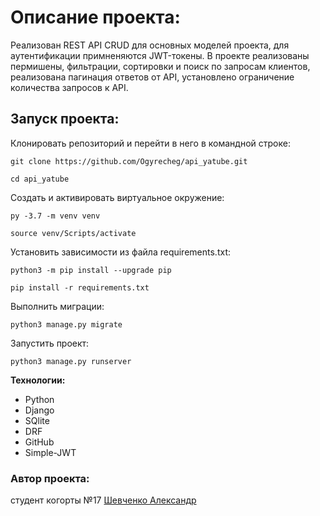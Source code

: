 # Описание проекта:

Реализован REST API CRUD для основных моделей проекта, для аутентификации примненяются JWT-токены.
В проекте реализованы пермишены, фильтрации, сортировки и поиск по запросам клиентов,
реализована пагинация ответов от API, установлено ограничение количества запросов к API.

## Запуск проекта:

Клонировать репозиторий и перейти в него в командной строке:

```
git clone https://github.com/Ogyrecheg/api_yatube.git
```

```
cd api_yatube
```

Cоздать и активировать виртуальное окружение:

```
py -3.7 -m venv venv
```

```
source venv/Scripts/activate
```

Установить зависимости из файла requirements.txt:

```
python3 -m pip install --upgrade pip
```

```
pip install -r requirements.txt
```

Выполнить миграции:

```
python3 manage.py migrate
```

Запустить проект:

```
python3 manage.py runserver
```

**Технологии:**
- Python
- Django
- SQlite
- DRF
- GitHub
- Simple-JWT

### Автор проекта:
студент когорты №17 [Шевченко Александр](https://github.com/Ogyrecheg)
